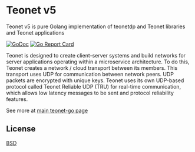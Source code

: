 # Teonet v5

Teonet v5 is pure Golang implementation of teonetdp and Teonet libraries and Teonet applications

[![GoDoc](https://godoc.org/github.com/teonet-go/teonet?status.svg)](https://godoc.org/github.com/teonet-go/teonet/)
[![Go Report Card](https://goreportcard.com/badge/github.com/teonet-go/teonet)](https://goreportcard.com/report/github.com/teonet-go/teonet)

Teonet is designed to create client-server systems and build networks for server applications operating within a microservice architecture. To do this, Teonet creates a network / cloud transport between its members. This transport uses UDP for communication between network peers. UDP packets are encrypted with unique keys. Teonet uses its own UDP-based protocol called Teonet Reliable UDP (TRU) for real-time communication, which allows low latency messages to be sent and protocol reliability features.

See more at [main teonet-go page](https://github.com/teonet-go)

## License

[BSD](LICENSE)

